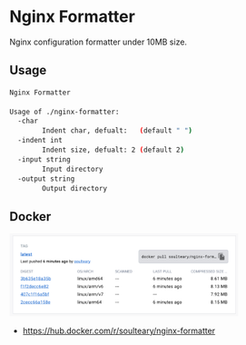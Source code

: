 # Nginx Formatter

Nginx configuration formatter under 10MB size.

## Usage

```bash
Nginx Formatter

Usage of ./nginx-formatter:
  -char
    	Indent char, defualt:   (default " ")
  -indent int
    	Indent size, defualt: 2 (default 2)
  -input string
    	Input directory
  -output string
    	Output directory
```


## Docker

<img src=".github/dockerhub.png" width="80%" >

- https://hub.docker.com/r/soulteary/nginx-formatter
